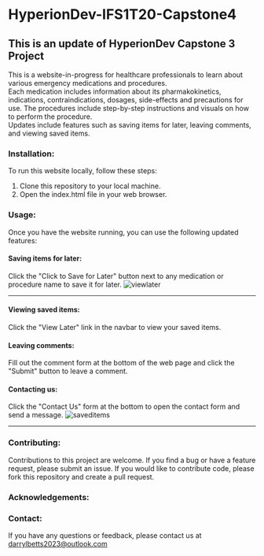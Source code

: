 # HyperionDev-IFS1T20-Capstone4
## This is an update of HyperionDev Capstone 3 Project  
This is a website-in-progress for healthcare professionals to learn about various emergency medications and procedures.  
Each medication includes information about its pharmakokinetics, indications, contraindications, dosages, side-effects and precautions for use. The procedures include step-by-step instructions and visuals on how to perform the procedure.  
Updates include features such as saving items for later, leaving comments, and viewing saved items.

### Installation:  
To run this website locally, follow these steps:

1. Clone this repository to your local machine. 
2. Open the index.html file in your web browser.

### Usage:  
Once you have the website running, you can use the following updated features:

#### Saving items for later: 
Click the "Click to Save for Later" button next to any medication or procedure name to save it for later.
![viewlater](https://user-images.githubusercontent.com/91093650/233989436-45b05132-9f64-4330-a67f-194deef96f46.png)
***
#### Viewing saved items: 
Click the "View Later" link in the navbar to view your saved items.


#### Leaving comments: 
Fill out the comment form at the bottom of the web page and click the "Submit" button to leave a comment.
#### Contacting us: 
Click the "Contact Us" form at the bottom to open the contact form and send a message.
![saveditems](https://user-images.githubusercontent.com/91093650/233989407-dcc0ba9c-5a68-4d92-aaa4-b4ca29745ba8.png)
***
### Contributing:
Contributions to this project are welcome. If you find a bug or have a feature request, please submit an issue. If you would like to contribute code, please fork this repository and create a pull request.

### Acknowledgements:


### Contact:
If you have any questions or feedback, please contact us at darrylbetts2023@outlook.com







